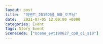 ```yaml
---
layout: post
title:  "이벤트_2019여름_0화_오프닝"
date:   2021-07-05 12:00:00 +0000
categories: Event
Tags: Story Event
SceneCode: ["scene_evt190627_cp0_q1_s10"]
---
```

